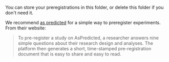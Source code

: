 You can store your preregistrations in this folder, or delete this folder if you don't need it.

We recommend [as predicted](aspredicted.org) for a simple way to preregister experiments. From their website: 

>  To pre-register a study on AsPredicted, a researcher answers nine simple questions about their research design and analyses. The platform then generates a short, time-stamped pre-registration document that is easy to share and easy to read. 

